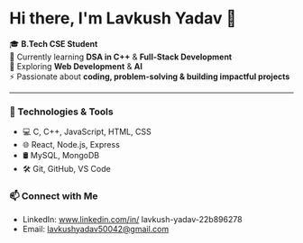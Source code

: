 # Hi there, I'm Lavkush Yadav 👋  

🎓 **B.Tech CSE Student**  
🌱 Currently learning **DSA in C++** & **Full-Stack Development**  
🚀 Exploring **Web Development** & **AI**  
⚡ Passionate about **coding, problem-solving & building impactful projects**  

---

### 🔧 Technologies & Tools
- 💻 C, C++, JavaScript, HTML, CSS  
- 🌐 React, Node.js, Express  
- 🛢️ MySQL, MongoDB  
- 🛠️ Git, GitHub, VS Code  

### 📫 Connect with Me
- LinkedIn: www.linkedin.com/in/
lavkush-yadav-22b896278
- Email:  lavkushyadav50042@gmail.com
  

